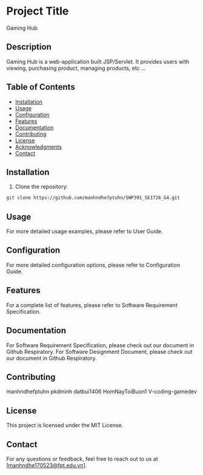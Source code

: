 # Project Title
Gaming Hub
## Description
Gaming Hub is a web-application built JSP/Servlet. It provides users with viewing, purchasing product, managing products, etc ...

## Table of Contents

- [Installation](#installation)
- [Usage](#usage)
- [Configuration](#configuration)
- [Features](#features)
- [Documentation](#documentation)
- [Contributing](#contributing)
- [License](#license)
- [Acknowledgments](#acknowledgments)
- [Contact](#contact)

## Installation
1. Clone the repository:
```bash
git clone https://github.com/manhndhefptuhn/SWP391_SE1726_G4.git
```

## Usage
For more detailed usage examples, please refer to User Guide.

## Configuration
For more detailed configuration options, please refer to Configuration Guide.

## Features
For a complete list of features, please refer to Software Requirement Specification.

## Documentation
For Software Requirement Specification, please check out our document in Github Respiratory.
For Software Designment Document, please check out our document in Github Respiratory.

## Contributing
manhndhefptuhn
pkdminh
datbui1406
HomNayToiBuon1
V-coding-gamedev

## License
This project is licensed under the MIT License.

## Contact
For any questions or feedback, feel free to reach out to us at [manhndhe170523@fpt.edu.vn].


